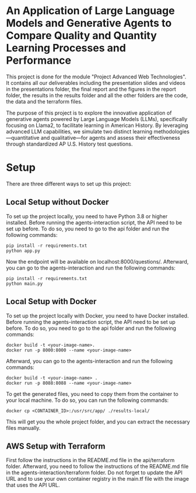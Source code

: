 # An Application of Large Language Models and Generative Agents to Compare Quality and Quantity Learning Processes and Performance

This project is done for the module "Project Advanced Web Technologies". It contains all our deliverables including the 
presentation slides and videos in the presentations folder, the final report and the figures in the report folder, the 
results in the results folder and all the other folders are the code, the data and the terraform files.

The purpose of this project is to explore the innovative application of generative agents powered by Large Language Models (LLMs), specifically
focusing on Llama2, to facilitate learning in American History. By leveraging advanced LLM capabilities, we simulate two 
distinct learning methodologies—quantitative and qualitative—for agents and assess their effectiveness through standardized 
AP U.S. History test questions.

# Setup

There are three different ways to set up this project:

## Local Setup without Docker

To set up the project locally, you need to have Python 3.8 or higher installed. Before running the agents-interaction script,
the API need to be set up before. To do so, you need to go to the api folder and run the following commands:

```shell
pip install -r requirements.txt
python app.py
```

Now the endpoint will be available on localhost:8000/questions/<question-id>. Afterward, you can go to the agents-interaction 
and run the following commands:

```shell
pip install -r requirements.txt
python main.py
```

## Local Setup with Docker

To set up the project locally with Docker, you need to have Docker installed. Before running the agents-interaction script,
the API need to be set up before. To do so, you need to go to the api folder and run the following commands:

```shell
docker build -t <your-image-name>.
docker run -p 8000:8000 --name <your-image-name> 
```
Afterward, you can go to the agents-interaction and run the following commands:

```shell
docker build -t <your-image-name> .
docker run -p 8088:8088 --name <your-image-name> 
```

To get the generated files, you need to copy them from the container to your local machine. To do so, you can run the following
commands:

```shell
docker cp <CONTAINER_ID>:/usr/src/app/ ./results-local/  
```
This will get you the whole project folder, and you can extract the necessary files manually.

## AWS Setup with Terraform
First follow the instructions in the README.md file in the api/terraform folder. Afterward, you need to follow the instructions
of the README.md file in the agents-interaction/terraform folder. Do not forget to update the API URL and to use your own 
container registry in the main.tf file with the image that uses the API URL.

